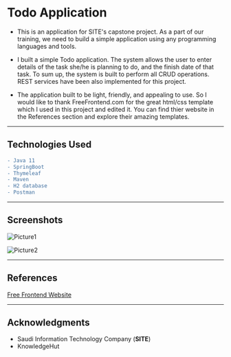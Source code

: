 # Todo Application

- This is an application for SITE's capstone project. As a part of our training, we need to build a simple application using any programming languages and tools.

- I built a simple Todo application. The system allows the user to enter details of the task she/he is planning to do, and the finish date of that task. To sum up, the system is built to perform all CRUD operations. REST services have been also implemented for this project.


- The application built to be light, friendly, and appealing to use.
So I would like to thank FreeFrontend.com for the great html/css template which I used in this project and edited it. You can find thier website in the References section and explore their amazing templates.

---

## Technologies Used

```diff
- Java 11
- SpringBoot
- Thymeleaf
- Maven
- H2 database
- Postman
```
---

## Screenshots

![Picture1](https://user-images.githubusercontent.com/61372625/83655006-88799b00-a5c6-11ea-818b-85ac860d5c44.png)

![Picture2](https://user-images.githubusercontent.com/61372625/83655394-0b025a80-a5c7-11ea-998e-8320055395b0.png)

---

## References 

[Free Frontend Website](https://freefrontend.com/css-forms/)

---

## Acknowledgments

- Saudi Information Technology Company (**SITE**)
- KnowledgeHut
